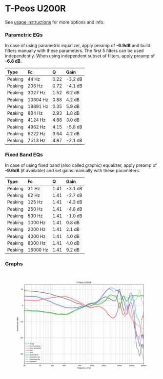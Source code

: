 # T-Peos U200R
See [usage instructions](https://github.com/jaakkopasanen/AutoEq#usage) for more options and info.

### Parametric EQs
In case of using parametric equalizer, apply preamp of **-6.9dB** and build filters manually
with these parameters. The first 5 filters can be used independently.
When using independent subset of filters, apply preamp of **-6.8 dB**.

| Type    | Fc       |    Q | Gain    |
|:--------|:---------|:-----|:--------|
| Peaking | 44 Hz    | 0.22 | -3.2 dB |
| Peaking | 206 Hz   | 0.72 | -4.1 dB |
| Peaking | 3027 Hz  | 1.52 | 6.2 dB  |
| Peaking | 10604 Hz | 0.88 | 4.2 dB  |
| Peaking | 18891 Hz | 0.35 | 5.9 dB  |
| Peaking | 884 Hz   | 2.93 | 1.8 dB  |
| Peaking | 4124 Hz  | 4.88 | 3.0 dB  |
| Peaking | 4962 Hz  | 4.15 | -5.8 dB |
| Peaking | 6222 Hz  | 3.64 | 4.2 dB  |
| Peaking | 7513 Hz  | 4.87 | -2.1 dB |

### Fixed Band EQs
In case of using fixed band (also called graphic) equalizer, apply preamp of **-9.6dB**
(if available) and set gains manually with these parameters.

| Type    | Fc       |    Q | Gain    |
|:--------|:---------|:-----|:--------|
| Peaking | 31 Hz    | 1.41 | -3.1 dB |
| Peaking | 62 Hz    | 1.41 | -2.7 dB |
| Peaking | 125 Hz   | 1.41 | -4.3 dB |
| Peaking | 250 Hz   | 1.41 | -4.8 dB |
| Peaking | 500 Hz   | 1.41 | -1.0 dB |
| Peaking | 1000 Hz  | 1.41 | 0.8 dB  |
| Peaking | 2000 Hz  | 1.41 | 2.1 dB  |
| Peaking | 4000 Hz  | 1.41 | 4.0 dB  |
| Peaking | 8000 Hz  | 1.41 | 4.0 dB  |
| Peaking | 16000 Hz | 1.41 | 9.2 dB  |

### Graphs
![](./T-Peos%20U200R.png)